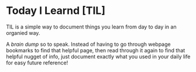 # Today I Learnd [TIL]
TIL is a simple way to document things you learn from day to day in an organied way.

A *brain dump* so to speak.  Instead of having to go through webpage bookmarks to find that helpful page, then read through it again to find that helpful nugget of info, just document exactly what you used in your daily life for easy future reference!

